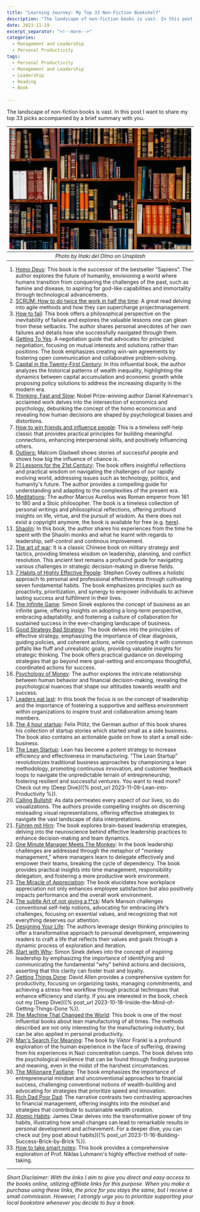 ```yaml
---
title: "Learning Journey: My Top 33 Non-Fiction Bookshelf"
description: "The landscape of non-fiction books is vast. In this post I want to share my top 33 picks accompanied by a brief summary with you."
date: 2023-11-19
excerpt_separator: "<!--more-->"
categories:
  - Management and Leadership
  - Personal Productivity
tags:
  - Personal Productivity
  - Management and Leadership
  - Leadership
  - Reading
  - Book

---
```

The landscape of non-fiction books is vast. In this post I want to share my top 33 picks accompanied by a brief summary with you.

| ![image](/assets/images/inaki-del-olmo-bookshelf-unsplash.jpg) |
|:--:|
| *Photo by Iñaki del Olmo on Unsplash* |

1. [Homo Deus](https://amzn.to/46cWZ4D): This book is the successor of the bestseller “Sapiens”. The author explores the future of humanity, envisioning a world where humans transition from conquering the challenges of the past, such as famine and disease, to aspiring for god-like capabilities and immortality through technological advancements.
2. [SCRUM: How to do twice the work in half the time](https://amzn.to/46J8WQI): A great read delving into agile methods and how they can supercharge projectmanagement.
3. [How to fail](https://amzn.to/40PMS4N): This book offers a philosophical perspective on the inevitability of failure and explores the valuable lessons one can glean from these setbacks. The author shares personal anecdotes of her own failures and details how she successfully navigated through them.
4. [Getting To Yes](https://amzn.to/3MEmvJ6): A negotiation guide that advocates for principled negotiation, focusing on mutual interests and solutions rather than positions. The book emphasizes creating win-win agreements by fostering open communication and collaborative problem-solving.
5. [Capital in the Twenty-First Century](https://amzn.to/40wx6eR): In this influential book, the author analyzes the historical patterns of wealth inequality, highlighting the dynamics between capital accumulation and economic growth while proposing policy solutions to address the increasing disparity in the modern era.
6. [Thinking, Fast and Slow](https://amzn.to/46iVUs8): Nobel Prize-winning author Daniel Kahneman's acclaimed work delves into the intersection of economics and psychology, debunking the concept of the homo economicus and revealing how human decisions are shaped by psychological biases and distortions.
7. [How to win friends and influence people](https://amzn.to/46WyKZ5): This is a timeless self-help classic that provides practical principles for building meaningful connections, enhancing interpersonal skills, and positively influencing others.
8. [Outliers:](https://amzn.to/46XYNQ5) Malcom Gladwell shows stories of successful people and shows how big the influence of chance is.
9. [21 Lessons for the 21st Century](https://amzn.to/3ucf6dx): The book offers insightful reflections and practical wisdom on navigating the challenges of our rapidly evolving world, addressing issues such as technology, politics, and humanity's future. The author provides a compelling guide for understanding and adapting to the complexities of the present era.
10. [Meditations](https://www.gutenberg.org/ebooks/2680): The author Marcus Aurelius was Roman emperor from 161 to 180 and a Stoic philosopher. The book is a timeless collection of personal writings and philosophical reflections, offering profound insights on life, virtue, and the pursuit of wisdom. As there does not exist a copyright anymore, the book is available for free (e.g. [here](https://www.gutenberg.org/ebooks/2680)).
11. [Shaolin](https://amzn.to/3FXtvgu): In this book, the author shares his experiences from the time he spent with the Shaolin monks and what he learnt with regards to leadership, self-control and continous improvement.
12. [The art of war](https://amzn.to/3QRSzvj): It is a classic Chinese book on military strategy and tactics, providing timeless wisdom on leadership, planning, and conflict resolution. This ancient text remains a profound guide for navigating various challenges in strategic decision-making in diverse fields.
13. [7 Habits of Highly Effective People](https://amzn.to/45DhUh0): Stephen Covey outlines a holistic approach to personal and professional effectiveness through cultivating seven fundamental habits. The book emphasizes principles such as proactivity, prioritization, and synergy to empower individuals to achieve lasting success and fulfillment in their lives.
14. [The Infinite Game](https://amzn.to/47sYk8e): Simon Sinek explores the concept of business as an infinite game, offering insights on adopting a long-term perspective, embracing adaptability, and fostering a culture of collaboration for sustained success in the ever-changing landscape of business.
15. [Good Strategy Bad Strategy](https://amzn.to/3u4Zicp): The book delves into the principles of effective strategy, emphasizing the importance of clear diagnosis, guiding policies, and coherent actions, while contrasting it with common pitfalls like fluff and unrealistic goals, providing valuable insights for strategic thinking. The book offers practical guidance on developing strategies that go beyond mere goal-setting and encompass thoughtful, coordinated actions for success.
16. [Psychology of Money](https://amzn.to/3Gfuhpj): The author explores the intricate relationship between human behavior and financial decision-making, revealing the psychological nuances that shape our attitudes towards wealth and success.
17. [Leaders eat last](https://amzn.to/40xUnwM): In this book the focus is on the concept of leadership and the importance of fostering a supportive and selfless environment within organizations to inspire trust and collaboration among team members.
18. [The 4 hour startup](https://amzn.to/3SFhHa2): Felix Plötz, the German author of this book shares his collection of startup stories which started small as a side business. The book also contains an actionable guide on how to start a small side-business.
19. [The Lean Startup](https://amzn.to/3Mal2tB): Lean has become a potent strategy to increase efficiency and effectiveness in manufacturing. "The Lean Startup" revolutionizes traditional business approaches by championing a lean methodology, promoting continuous innovation, and customer feedback loops to navigate the unpredictable terrain of entrepreneurship, fostering resilient and successful ventures. You want to read more? Check out my [Deep Dive]({% post_url 2023-11-09-Lean-into-Productivity %}).
20. [Calling Bullshit](https://amzn.to/46b8DNd): As data permeates every aspect of our lives, so do visualizations. The authors provide compelling insights on discerning misleading visual representations, offering effective strategies to navigate the vast landscape of data interpretations.
21. [Führen mit Hirn](https://amzn.to/3uisD37): The book explores brain-based leadership strategies, delving into the neuroscience behind effective leadership practices to enhance decision-making and team dynamics.
22. [One Minute Manager Meets The Monkey](https://amzn.to/3SAZZ7E): In the book leadership challenges are addressed through the metaphor of "monkey management," where managers learn to delegate effectively and empower their teams, breaking the cycle of dependency. The book provides practical insights into time management, responsibility delegation, and fostering a more productive work environment.
23. [The Miracle of Appreciation](https://amzn.to/4762Yt6): The book elucidates how workplace appreciation not only enhances employee satisfaction but also positively impacts performance and the overall work environment.
24. [The subtle Art of not giving a f*ck](https://amzn.to/46BoPIR): Mark Manson challenges conventional self-help notions, advocating for embracing life's challenges, focusing on essential values, and recognizing that not everything deserves our attention.
25. [Designing Your Life](https://amzn.to/3svbgf7): The authors leverage design thinking principles to offer a transformative approach to personal development, empowering readers to craft a life that reflects their values and goals through a dynamic process of exploration and iteration.
26. [Start with Why](https://amzn.to/49v2Ncj): Simon Sinek delves into the concept of inspiring leadership by emphasizing the importance of identifying and communicating the fundamental "why" behind actions and decisions, asserting that this clarity can foster trust and loyalty.
27. [Getting Things Done](https://amzn.to/3tM3NbC): David Allen provides a comprehensive system for productivity, focusing on organizing tasks, managing commitments, and achieving a stress-free workflow through practical techniques that enhance efficiency and clarity. If you are interested in the book, check out my [Deep Dive]({% post_url 2023-10-18-Inside-the-Mind-of-Getting-Things-Done %}).
28. [The Machine That Changed the World](https://amzn.to/3QQUVe1): This book is one of the most influential books about lean manufacturing of all times. The methods described are not only interesting for the manufacturing industry, but can be also applied in personal productivity.
29. [Man's Search For Meaning](https://amzn.to/40y9juO): The book by Viktor Frankl is a profound exploration of the human experience in the face of suffering, drawing from his experiences in Nazi concentration camps. The book delves into the psychological resilience that can be found through finding purpose and meaning, even in the midst of the harshest circumstances.
30. [The Millionaire Fastlane](https://amzn.to/3Qz77yS): The book emphasizes the importance of entrepreneurial mindset and unconventional approaches to financial success, challenging conventional notions of wealth-building and advocating for strategies that prioritize speed and innovation.
31. [Rich Dad Poor Dad](https://amzn.to/40Bt5FT): The narrative contrasts two contrasting approaches to financial management, offering insights into the mindset and strategies that contribute to sustainable wealth creation.
32. [Atomic Habits](https://amzn.to/3u7uvfl): James Clear delves into the transformative power of tiny habits, illustrating how small changes can lead to remarkable results in personal development and achievement. For a deeper dive, you can check out [my post about habits]({% post_url 2023-11-16-Building-Success-Brick-by-Brick %}).
33. [How to take smart notes](https://amzn.to/474bCIC): This book provides a comprehensive exploration of Prof. Niklas Luhmann's highly effective method of note-taking.

---

*Short Disclaimer: With the links I aim to give you direct and easy access to the books online, utilizing affiliate links for this purpose. When you make a purchase using these links, the price for you stays the same, but I receive a small commission. However, I strongly urge you to prioritize supporting your local bookstore whenever you decide to buy a book.*